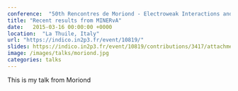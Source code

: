 ```yaml
---
conference:  "50th Rencontres de Moriond - Electroweak Interactions and Unified Theories"
title: "Recent results from MINERvA"
date:   2015-03-16 00:00:00 +0000
location:  "La Thuile, Italy"
url: "https://indico.in2p3.fr/event/10819/"
slides: https://indico.in2p3.fr/event/10819/contributions/3417/attachments/2490/3044/Moriond_2015_CPatrick_Minerva.pdf
image: /images/talks/moriond.jpg
categories: talks
---
```

This is my talk from Moriond

